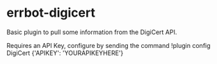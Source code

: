 # errbot-digicert

Basic plugin to pull some information from the DigiCert API.

Requires an API Key, configure by sending the command
!plugin config DigiCert {'APIKEY': 'YOURAPIKEYHERE'}
